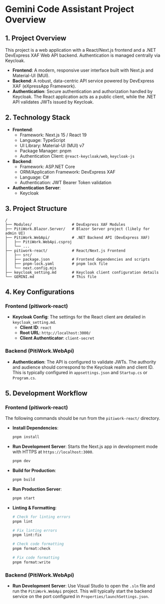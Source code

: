 # Gemini Code Assistant Project Overview

## 1. Project Overview

This project is a web application with a React/Next.js frontend and a .NET DevExpress XAF Web API backend. Authentication is managed centrally via Keycloak.

- **Frontend**: A modern, responsive user interface built with Next.js and Material-UI (MUI).
- **Backend**: A robust, data-centric API service powered by DevExpress XAF (eXpressApp Framework).
- **Authentication**: Secure authentication and authorization handled by Keycloak. The React application acts as a public client, while the .NET API validates JWTs issued by Keycloak.

## 2. Technology Stack

- **Frontend**:
    - Framework: Next.js 15 / React 19
    - Language: TypeScript
    - UI Library: Material-UI (MUI) v7
    - Package Manager: pnpm
    - Authentication Client: `@react-keycloak/web`, `keycloak-js`
- **Backend**:
    - Framework: ASP.NET Core
    - ORM/Application Framework: DevExpress XAF
    - Language: C#
    - Authentication: JWT Bearer Token validation
- **Authentication Server**:
    - Keycloak

## 3. Project Structure

```
/
├── Modules/                  # DevExpress XAF Modules
├── PitiWork.Blazor.Server/   # Blazor Server project (likely for admin UI)
├── PitiWork.WebApi/          # .NET Backend API (DevExpress XAF)
│   ├── PitiWork.WebApi.csproj
│   └── ...
├── pitiwork-react/           # React/Next.js Frontend
│   ├── src/
│   ├── package.json          # Frontend dependencies and scripts
│   ├── pnpm-lock.yaml        # pnpm lock file
│   └── next.config.mjs
├── keycloak_setting.md       # Keycloak client configuration details
└── GEMINI.md                 # This file
```

## 4. Key Configurations

### Frontend (pitiwork-react)

- **Keycloak Config**: The settings for the React client are detailed in `keycloak_setting.md`.
    - **Client ID**: `react`
    - **Root URL**: `http://localhost:3000/`
    - **Client Authenticator**: `client-secret`

### Backend (PitiWork.WebApi)

- **Authentication**: The API is configured to validate JWTs. The authority and audience should correspond to the Keycloak realm and client ID. This is typically configured in `appsettings.json` and `Startup.cs` or `Program.cs`.

## 5. Development Workflow

### Frontend (pitiwork-react)

The following commands should be run from the `pitiwork-react/` directory.

- **Install Dependencies**:
  ```bash
  pnpm install
  ```

- **Run Development Server**:
  Starts the Next.js app in development mode with HTTPS at `https://localhost:3000`.
  ```bash
  pnpm dev
  ```

- **Build for Production**:
  ```bash
  pnpm build
  ```

- **Run Production Server**:
  ```bash
  pnpm start
  ```

- **Linting & Formatting**:
  ```bash
  # Check for linting errors
  pnpm lint

  # Fix linting errors
  pnpm lint:fix

  # Check code formatting
  pnpm format:check

  # Fix code formatting
  pnpm format:write
  ```

### Backend (PitiWork.WebApi)

- **Run Development Server**:
  Use Visual Studio to open the `.sln` file and run the `PitiWork.WebApi` project. This will typically start the backend service on the port configured in `Properties/launchSettings.json`.
